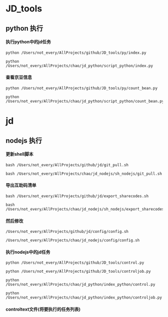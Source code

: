 # JD_tools
## python 执行
#### 执行python中的jd任务
```
python /Users/not_every/AllProjects/github/JD_tools/py/index.py  
```
```
python /Users/not_every/AllProjects/chao/jd_python/script_python/index.py  
```
#### 查看京豆信息
```
python /Users/not_every/AllProjects/github/JD_tools/py/count_bean.py  
```
```
python /Users/not_every/AllProjects/chao/jd_python/script_python/count_bean.py  
```
# jd
## nodejs 执行

#### 更新shell脚本
```
bash /Users/not_every/AllProjects/github/jd/git_pull.sh
```
```
bash /Users/not_every/AllProjects/chao/jd_nodejs/sh_nodejs/git_pull.sh
```
#### 导出互助码清单
```
bash /Users/not_every/AllProjects/github/jd/export_sharecodes.sh
```
```
bash /Users/not_every/AllProjects/chao/jd_nodejs/sh_nodejs/export_sharecodes.sh
```
#### 然后修改
```
/Users/not_every/AllProjects/github/jd/config/config.sh
```
```
/Users/not_every/AllProjects/chao/jd_nodejs/config/config.sh
```
#### 执行nodejs中的jd任务
```
python /Users/not_every/AllProjects/github/JD_tools/control.py  
```
```
python /Users/not_every/AllProjects/github/JD_tools/controljob.py  
```
```
python /Users/not_every/AllProjects/chao/jd_python/index_python/control.py  
```
```
python /Users/not_every/AllProjects/chao/jd_python/index_python/controljob.py  
```
#### controltext文件(将要执行的任务列表)